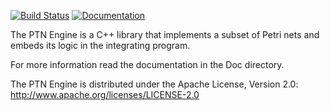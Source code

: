 [![Build Status](https://travis-ci.org/vldtecno/PTN-Engine.svg?branch=dev)](https://travis-ci.org/vldtecno/PTN-Engine)
[![Documentation](https://codedocs.xyz/vldtecno/PTN-Engine.svg)](https://codedocs.xyz/vldtecno/PTN-Engine/)

The PTN Engine is a C++ library that implements a subset of Petri nets and embeds its logic in the integrating program.

For more information read the documentation in the Doc directory.

The PTN Engine is distributed under the Apache License, Version 2.0:
http://www.apache.org/licenses/LICENSE-2.0 

